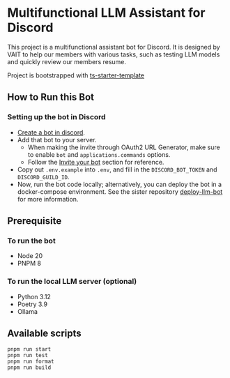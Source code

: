 # Multifunctional LLM Assistant for Discord

This project is a multifunctional assistant bot for Discord. It is designed by VAIT to help our members with various tasks, such as testing LLM models and quickly review our members resume.

Project is bootstrapped with [ts-starter-template](https://github.com/samhwang/ts-starter-template)

## How to Run this Bot

### Setting up the bot in Discord

- [Create a bot in discord](https://interactions-py.github.io/interactions.py/Guides/02%20Creating%20Your%20Bot/).
- Add that bot to your server.
  - When making the invite through OAuth2 URL Generator, make sure to enable `bot` and `applications.commands` options.
  - Follow the [Invite your bot](https://interactions-py.github.io/interactions.py/Guides/02%20Creating%20Your%20Bot/) section for reference.
- Copy out `.env.example` into `.env`, and fill in the `DISCORD_BOT_TOKEN` and `DISCORD_GUILD_ID`.
- Now, run the bot code locally; alternatively, you can deploy the bot in a docker-compose environment. See the sister repository [deploy-llm-bot](https://github.com/bifrostlab/deploy-llm-bot) for more information.

## Prerequisite

### To run the bot

- Node 20
- PNPM 8

### To run the local LLM server (optional)

- Python 3.12
- Poetry 3.9
- Ollama

## Available scripts

```shell
pnpm run start
pnpm run test
pnpm run format
pnpm run build
```
